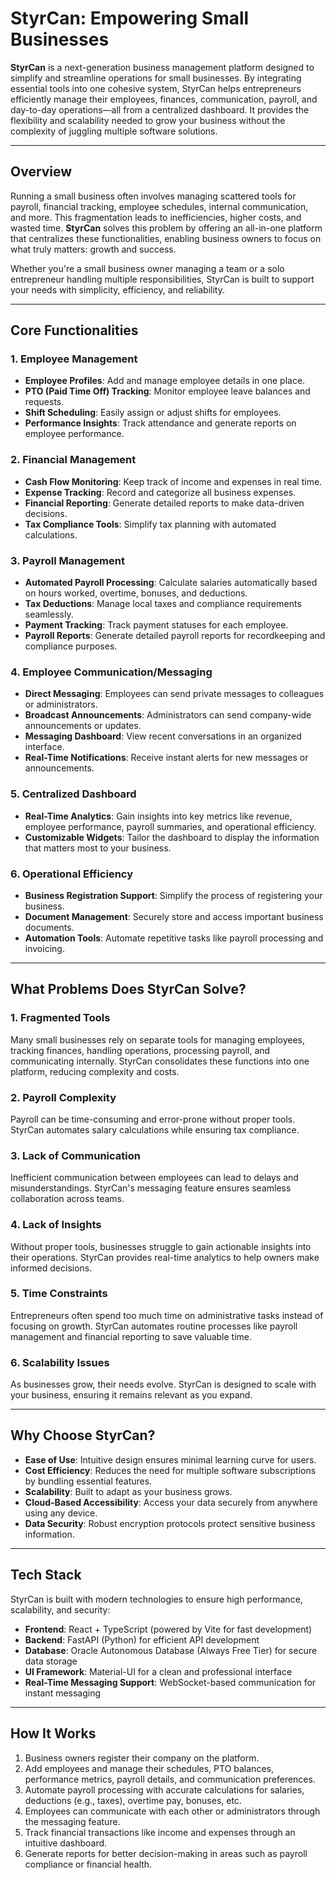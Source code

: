 # **StyrCan: Empowering Small Businesses**

**StyrCan** is a next-generation business management platform designed to simplify and streamline operations for small businesses. By integrating essential tools into one cohesive system, StyrCan helps entrepreneurs efficiently manage their employees, finances, communication, payroll, and day-to-day operations—all from a centralized dashboard. It provides the flexibility and scalability needed to grow your business without the complexity of juggling multiple software solutions.

---

## **Overview**

Running a small business often involves managing scattered tools for payroll, financial tracking, employee schedules, internal communication, and more. This fragmentation leads to inefficiencies, higher costs, and wasted time. **StyrCan** solves this problem by offering an all-in-one platform that centralizes these functionalities, enabling business owners to focus on what truly matters: growth and success.

Whether you're a small business owner managing a team or a solo entrepreneur handling multiple responsibilities, StyrCan is built to support your needs with simplicity, efficiency, and reliability.

---

## **Core Functionalities**

### **1. Employee Management**
- **Employee Profiles**: Add and manage employee details in one place.
- **PTO (Paid Time Off) Tracking**: Monitor employee leave balances and requests.
- **Shift Scheduling**: Easily assign or adjust shifts for employees.
- **Performance Insights**: Track attendance and generate reports on employee performance.

### **2. Financial Management**
- **Cash Flow Monitoring**: Keep track of income and expenses in real time.
- **Expense Tracking**: Record and categorize all business expenses.
- **Financial Reporting**: Generate detailed reports to make data-driven decisions.
- **Tax Compliance Tools**: Simplify tax planning with automated calculations.

### **3. Payroll Management**
- **Automated Payroll Processing**: Calculate salaries automatically based on hours worked, overtime, bonuses, and deductions.
- **Tax Deductions**: Manage local taxes and compliance requirements seamlessly.
- **Payment Tracking**: Track payment statuses for each employee.
- **Payroll Reports**: Generate detailed payroll reports for recordkeeping and compliance purposes.

### **4. Employee Communication/Messaging**
- **Direct Messaging**: Employees can send private messages to colleagues or administrators.
- **Broadcast Announcements**: Administrators can send company-wide announcements or updates.
- **Messaging Dashboard**: View recent conversations in an organized interface.
- **Real-Time Notifications**: Receive instant alerts for new messages or announcements.

### **5. Centralized Dashboard**
- **Real-Time Analytics**: Gain insights into key metrics like revenue, employee performance, payroll summaries, and operational efficiency.
- **Customizable Widgets**: Tailor the dashboard to display the information that matters most to your business.

### **6. Operational Efficiency**
- **Business Registration Support**: Simplify the process of registering your business.
- **Document Management**: Securely store and access important business documents.
- **Automation Tools**: Automate repetitive tasks like payroll processing and invoicing.

---

## **What Problems Does StyrCan Solve?**

### **1. Fragmented Tools**
Many small businesses rely on separate tools for managing employees, tracking finances, handling operations, processing payroll, and communicating internally. StyrCan consolidates these functions into one platform, reducing complexity and costs.

### **2. Payroll Complexity**
Payroll can be time-consuming and error-prone without proper tools. StyrCan automates salary calculations while ensuring tax compliance.

### **3. Lack of Communication**
Inefficient communication between employees can lead to delays and misunderstandings. StyrCan's messaging feature ensures seamless collaboration across teams.

### **4. Lack of Insights**
Without proper tools, businesses struggle to gain actionable insights into their operations. StyrCan provides real-time analytics to help owners make informed decisions.

### **5. Time Constraints**
Entrepreneurs often spend too much time on administrative tasks instead of focusing on growth. StyrCan automates routine processes like payroll management and financial reporting to save valuable time.

### **6. Scalability Issues**
As businesses grow, their needs evolve. StyrCan is designed to scale with your business, ensuring it remains relevant as you expand.

---

## **Why Choose StyrCan?**

- **Ease of Use**: Intuitive design ensures minimal learning curve for users.
- **Cost Efficiency**: Reduces the need for multiple software subscriptions by bundling essential features.
- **Scalability**: Built to adapt as your business grows.
- **Cloud-Based Accessibility**: Access your data securely from anywhere using any device.
- **Data Security**: Robust encryption protocols protect sensitive business information.

---

## **Tech Stack**

StyrCan is built with modern technologies to ensure high performance, scalability, and security:
- **Frontend**: React + TypeScript (powered by Vite for fast development)
- **Backend**: FastAPI (Python) for efficient API development
- **Database**: Oracle Autonomous Database (Always Free Tier) for secure data storage
- **UI Framework**: Material-UI for a clean and professional interface
- **Real-Time Messaging Support**: WebSocket-based communication for instant messaging

---

## **How It Works**

1. Business owners register their company on the platform.
2. Add employees and manage their schedules, PTO balances, performance metrics, payroll details, and communication preferences.
3. Automate payroll processing with accurate calculations for salaries, deductions (e.g., taxes), overtime pay, bonuses, etc.
4. Employees can communicate with each other or administrators through the messaging feature.
5. Track financial transactions like income and expenses through an intuitive dashboard.
6. Generate reports for better decision-making in areas such as payroll compliance or financial health.
